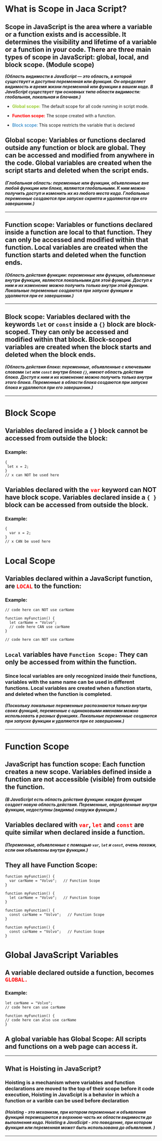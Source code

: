 # What is Scope in Jaca Script?
## Scope in JavaScript is the area where a variable or a function exists and is accessible. It determines the visibility and lifetime of a variable or a function in your code. There are three main types of scope in JavaScript: global, local, and block scope.  (Module scope)
 ***(Область видимости в JavaScript — это область, в которой существует и доступна переменная или функция. Он определяет видимость и время жизни переменной или функции в вашем коде. В JavaScript существует три основных типа области видимости: глобальная, локальная и блочная.)***

 * <span style="color:yellowgreen;">__Global scope:__</span>
 The default scope for all code running in script mode.

 * <span style="color:red;">__Function scope:__</span> The scope created with a function.
  
  * <span style="color:#006FBE;">Block scope: </span>This scope restricts the variable that is declared

 ## Global scope: Variables or functions declared outside any function or block are global. They can be accessed and modified from anywhere in the code. Global variables are created when the script starts and deleted when the script ends.

 #### ___(Глобальная область: переменные или функции, объявленные вне любой функции или блока, являются глобальными. К ним можно получить доступ и изменить их из любого места кода. Глобальные переменные создаются при запуске скрипта и удаляются при его завершении.)___

 ___

 ## Function scope: Variables or functions declared inside a function are local to that function. They can only be accessed and modified within that function. Local variables are created when the function starts and deleted when the function ends.

 #### ___(Область действия функции: переменные или функции, объявленные внутри функции, являются локальными для этой функции. Доступ к ним и их изменение можно получить только внутри этой функции. Локальные переменные создаются при запуске функции и удаляются при ее завершении.)___

 ___

 ## Block scope: Variables declared with the keywords `let` or `const` inside a `{}` block are block-scoped. They can only be accessed and modified within that block. Block-scoped variables are created when the block starts and deleted when the block ends. 

 #### ___(Область действия блока: переменные, объявленные с ключевыми словами `let` или `const` внутри блока `{}`, имеют область действия блока. Доступ к ним и их изменение можно получить только внутри этого блока. Переменные в области блока создаются при запуске блока и удаляются при его завершении.)___

 ___

# Block Scope

 ## Variables declared inside a { } block cannot be accessed from outside the block:

 ### Example:
 ```
 {
  let x = 2;
}
// x can NOT be used here
```
## Variables declared with the <span style="color:red;">`var`</span> keyword can NOT have block scope.  Variables declared inside a `{ }` block can be accessed from outside the block.

### Example:
```
{
  var x = 2;
}
// x CAN be used here 
```

# Local Scope
## Variables declared within a JavaScript function, are <span style="color:red;">`LOCAL`</span> to the function:

### Example:
```
// code here can NOT use carName

function myFunction() {
  let carName = "Volvo";
  // code here CAN use carName
}

// code here can NOT use carName
```

## `Local` variables have `Function Scope:` They can only be accessed from within the function.

### Since local variables are only recognized inside their functions, variables with the same name can be used in different functions. Local variables are created when a function starts, and deleted when the function is completed.

#### ___(Поскольку локальные переменные распознаются только внутри своих функций, переменные с одинаковыми именами можно использовать в разных функциях. Локальные переменные создаются при запуске функции и удаляются при ее завершении.)___

___

# Function Scope
## JavaScript has function scope: Each function creates a new scope. Variables defined inside a function are not accessible (visible) from outside the function.

#### ___(В JavaScript есть область действия функции: каждая функция создает новую область действия. Переменные, определенные внутри функции, недоступны (видимы) снаружи функции.)___

## Variables declared with <span style="color:red;">`var`</span>, <span style="color:red;">`let`</span> and <span style="color:red;">`const`</span> are quite similar when declared inside a function.

#### ___(Переменные, объявленные с помощью `var`, `let` и `const`, очень похожи, если они объявлены внутри функции.)___



## They all have Function Scope:

```
function myFunction() {
  var carName = "Volvo";   // Function Scope
}
```

```
function myFunction() {
  let carName = "Volvo";   // Function Scope
}
```

```
function myFunction() {
  const carName = "Volvo";   // Function Scope
}
```
```
function myFunction() {
  const carName = "Volvo";   // Function Scope
}
```

# Global JavaScript Variables
## A variable declared outside a function, becomes <span style="color:red;">`GLOBAL.`</span>

### Example:
```
let carName = "Volvo";
// code here can use carName

function myFunction() {
// code here can also use carName
}
```

## A global variable has Global Scope: All scripts and functions on a web page can access it. 

___

## What is Hoisting in JavaScript?
### Hoisting is a mechanism where variables and function declarations are moved to the top of their scope before it code execution, Hoisting  in JavaScipt is a behavior in which a function or a varible can be used before declaration 

#### ***(Hoisting - это механизм, при котором переменные и объявления функций перемещаются в верхнюю часть их области видимости до выполнения кода. Hoisting в JavaScipt - это поведение, при котором функция или переменная может быть использована до объявления. )***

___

